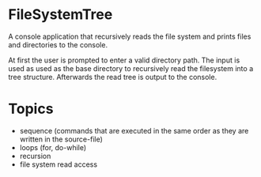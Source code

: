 ﻿# FileSystemTree
A console application that recursively reads the file system and prints files and directories to the console.

At first the user is prompted to enter a valid directory path. The input is used as used as the base directory to recursively read the filesystem into a tree structure. Afterwards the read tree is output to the console.

# Topics
  * sequence (commands that are executed in the same order as they are written in the source-file)
  * loops (for, do-while)
  * recursion
  * file system read access